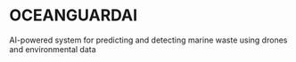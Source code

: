 # OCEANGUARDAI
AI-powered system for predicting and detecting marine waste using drones and environmental data
